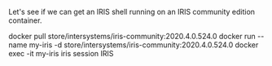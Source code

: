Let's see if we can get an IRIS shell running on an IRIS community edition container.

docker pull store/intersystems/iris-community:2020.4.0.524.0
docker run --name my-iris -d store/intersystems/iris-community:2020.4.0.524.0
docker exec -it my-iris iris session IRIS

